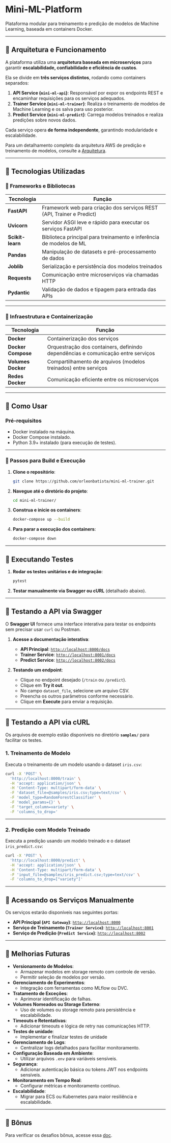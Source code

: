 # **Mini-ML-Platform**

Plataforma modular para treinamento e predição de modelos de Machine Learning, baseada em containers Docker.

---

## **📌 Arquitetura e Funcionamento**
A plataforma utiliza uma **arquitetura baseada em microserviços** para garantir **escalabilidade, confiabilidade e eficiência de custos**.

Ela se divide em **três serviços distintos**, rodando como containers separados:

1. **API Service (`mini-ml-api`)**: Responsável por expor os endpoints REST e encaminhar requisições para os serviços adequados.
2. **Trainer Service (`mini-ml-trainer`)**: Realiza o treinamento de modelos de Machine Learning e os salva para uso posterior.
3. **Predict Service (`mini-ml-predict`)**: Carrega modelos treinados e realiza predições sobre novos dados.

Cada serviço opera **de forma independente**, garantindo modularidade e escalabilidade.

Para um detalhamento completo da arquitetura AWS de predição e treinamento de modelos, consulte a [Arquitetura](ARCHITECTURE.md).

---

## **📌 Tecnologias Utilizadas**

### **📌 Frameworks e Bibliotecas**
| Tecnologia | Função |
|------------|--------|
| **FastAPI** | Framework web para criação dos serviços REST (API, Trainer e Predict) |
| **Uvicorn** | Servidor ASGI leve e rápido para executar os serviços FastAPI |
| **Scikit-learn** | Biblioteca principal para treinamento e inferência de modelos de ML |
| **Pandas** | Manipulação de datasets e pré-processamento de dados |
| **Joblib** | Serialização e persistência dos modelos treinados |
| **Requests** | Comunicação entre microserviços via chamadas HTTP |
| **Pydantic** | Validação de dados e tipagem para entrada das APIs |

---

### **📌 Infraestrutura e Containerização**
| Tecnologia | Função |
|------------|--------|
| **Docker** | Containerização dos serviços |
| **Docker Compose** | Orquestração dos containers, definindo dependências e comunicação entre serviços |
| **Volumes Docker** | Compartilhamento de arquivos (modelos treinados) entre serviços |
| **Redes Docker** | Comunicação eficiente entre os microserviços |

---

## **📌 Como Usar**

### **Pré-requisitos**
- Docker instalado na máquina.
- Docker Compose instalado.
- Python 3.9+ instalado (para execução de testes).

---

### **📌 Passos para Build e Execução**

1. **Clone o repositório**:
   ```sh
   git clone https://github.com/orleonbatista/mini-ml-trainer.git
   ```

2. **Navegue até o diretório do projeto**:
   ```sh
   cd mini-ml-trainer/
   ```

3. **Construa e inicie os containers**:
   ```sh
   docker-compose up --build
   ```

4. **Para parar a execução dos containers**:
   ```sh
   docker-compose down
   ```

---

## **📌 Executando Testes**
1. **Rodar os testes unitários e de integração**:
   ```sh
   pytest
   ```

2. **Testar manualmente via Swagger ou cURL** (detalhado abaixo).

---

## **📌 Testando a API via Swagger**

O **Swagger UI** fornece uma interface interativa para testar os endpoints sem precisar usar `curl` ou Postman.

1. **Acesse a documentação interativa**:
   - **API Principal**: [`http://localhost:8000/docs`](http://localhost:8000/docs)
   - **Trainer Service**: [`http://localhost:8001/docs`](http://localhost:8001/docs)
   - **Predict Service**: [`http://localhost:8002/docs`](http://localhost:8002/docs)

2. **Testando um endpoint**:
   - Clique no endpoint desejado (`/train` ou `/predict`).
   - Clique em **Try it out**.
   - No campo `dataset_file`, selecione um arquivo CSV.
   - Preencha os outros parâmetros conforme necessário.
   - Clique em **Execute** para enviar a requisição.

---

## **📌 Testando a API via cURL**
Os arquivos de exemplo estão disponíveis no diretório **`samples/`** para facilitar os testes.

### **1. Treinamento de Modelo**
Executa o treinamento de um modelo usando o dataset `iris.csv`:
```sh
curl -X 'POST' \
  'http://localhost:8000/train' \
  -H 'accept: application/json' \
  -H 'Content-Type: multipart/form-data' \
  -F 'dataset_file=@samples/iris.csv;type=text/csv' \
  -F 'model_type=RandomForestClassifier' \
  -F 'model_params={}' \
  -F 'target_column=variety' \
  -F 'columns_to_drop='
```

---

### **2. Predição com Modelo Treinado**
Executa a predição usando um modelo treinado e o dataset `iris_predict.csv`:
```sh
curl -X 'POST' \
  'http://localhost:8000/predict' \
  -H 'accept: application/json' \
  -H 'Content-Type: multipart/form-data' \
  -F 'input_file=@samples/iris_predict.csv;type=text/csv' \
  -F 'columns_to_drop=["variety"]'
```

---

## **📌 Acessando os Serviços Manualmente**
Os serviços estarão disponíveis nas seguintes portas:

- **API Principal (`API Gateway`)**: [`http://localhost:8000`](http://localhost:8000)
- **Serviço de Treinamento (`Trainer Service`)**: [`http://localhost:8001`](http://localhost:8001)
- **Serviço de Predição (`Predict Service`)**: [`http://localhost:8002`](http://localhost:8002)

---

## **📌 Melhorias Futuras**
- **Versionamento de Modelos**:
  - Armazenar modelos em storage remoto com controle de versão.
  - Permitir seleção de modelos por versão.
- **Gerenciamento de Experimentos**:
  - Integração com ferramentas como MLflow ou DVC.
- **Tratamento de Exceções**:
  - Aprimorar identificação de falhas.
- **Volumes Nomeados ou Storage Externo**:
  - Uso de volumes ou storage remoto para persistência e escalabilidade.
- **Timeouts e Retentativas**:
  - Adicionar timeouts e lógica de retry nas comunicações HTTP.
- **Testes de unidade**:
  - Implementar e finalizar testes de unidade
- **Gerenciamento de Logs**:
  - Centralizar logs detalhados para facilitar monitoramento.
- **Configuração Baseada em Ambiente**:
  - Utilizar arquivos `.env` para variáveis sensíveis.
- **Segurança**:
  - Adicionar autenticação básica ou tokens JWT nos endpoints sensíveis.
- **Monitoramento em Tempo Real**:
  - Configurar métricas e monitoramento contínuo.
- **Escalabilidade**:
  - Migrar para ECS ou Kubernetes para maior resiliência e escalabilidade.

---

## **📌 Bônus**
Para verificar os desafios bônus, acesse essa [doc](BONUS.md).